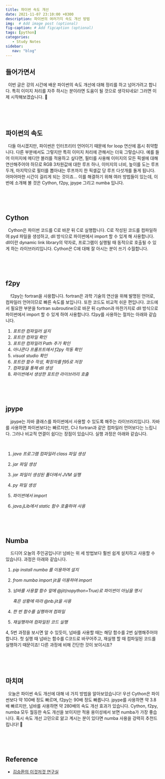 ```yaml
---
title: 파이썬 속도 개선
date: 2021-11-07 23:10:00 +0300
description: 파이썬의 여러가지 속도 개선 방법
img:  # Add image post (optional)
fig-caption: # Add figcaption (optional)
tags: [python]
categories:
   - Study Notes
sidebar:
   nav: "blog"
---
```


## **들어가면서** 

&#160;&#160;이번 글은 강의 시간에 배운 파이썬의 속도 개선에 대해 정리를 하고 넘어가려고 합니다. 특히 이미지 처리를 자주 하시는 분이라면 도움이 될 것으로 생각되네요! 그러면 이제 시작해보겠습니다. 🙂

​       

​              

## **파이썬의 속도**

&#160;&#160;다들 아시겠지만, 파이썬은 인터프리터 언어이기 때문에 for loop 연산에 몹시 취약합니다. 다른 부분에서도 그렇지만 특히 이미지 처리에 관해서는 더욱 그렇습니다. 예를 들어 이미지에 메디안 블러를 적용하고 싶다면, 필터를 사용해 이미지의 모든 픽셀에 대해 연산해주어야 하므로 RGB 3차원값에 대한 루프 하나, 이미지의 너비, 높이를 도는 루프 두개, 마지막으로 필터를 뽑아내는 루프까지 한 픽셀값 당 루프 다섯개를 돌게 됩니다. 어마어마한 시간이 걸리게 되는 것이죠... 이를 해결하기 위해 여러 방법들이 있는데, 이번에 소개해 볼 것은 Cython, f2py, jpype 그리고 numba 입니다.

​       

​              



## Cython

&#160;&#160;Cython은 파이썬 코드를 C로 바꾼 뒤 C로 실행합니다. C로 작성된 코드를 컴파일하여 pyd 파일을 생성하고, dll 방식으로 파이썬에서 import 할 수 있게 해 사용합니다. dll이란 dynamic link library의 약자로, 프로그램이 실행될 때 동적으로 호출될 수 있게 하는 라이브러리입니다. Cython은 C에 대해 잘 아시는 분이 쓰기 수월합니다. 

​       

​              

## f2py

&#160;&#160;&#160;&#160;f2py는 fortran을 사용합니다. fortran은 과학 기술의 연산을 위해 발명된 언어로, 컴파일러 언어이므로 빠른 속도를 보입니다. 또한 코드도 비교적 쉬운 편입니다.  코드에서 필요한 부분을 fortran subroutine으로 바꾼 뒤 cython과 마찬가지로 dll 방식으로 파이썬에서 import 할 수 있게 하여 사용합니다. f2py를 사용하는 절차는 아래와 같습니다.

1. _포트란 컴파일러 설치_
2. _포트란 컴파일 확인_
3. _포트란 컴파일러 Path 추가 확인_
4. _아나콘다 프롬프트에서 f2py 작동 확인_
5. _visual studio 확인_
6. _포트란 함수 작성, 확장자를 f95로 저장_
7. _컴파일을 통해 dll 생성_
8. _파이썬에서 생성한 포트란 라이브러리 호출_

​       

​              

## jpype

&#160; &#160; jpype는 자바 클래스를 파이썬에서 사용할 수 있도록 해주는 라이브러리입니다. 자바를 사용하면 파이썬보다는 빠르지만, C나 fortran과 같은 컴파일러 언어보다는 느립니다. 그러나 비교적 연결이 쉽다는 장점이 있습니다. 실행 과정은 아래와 같습니다.

​         

1. _java 프로그램 컴파일러 class 파일 생성_

2. _jar 파일 생성_

3. _jar 파일이 생성된 폴더에서 JVM 실행_

3. _py 파일 생성_

4. _파이썬에서 import_

5. _java.jLib에서 static 함수 호출하여 사용_

​       

​              

## Numba

&#160; &#160; 드디어 오늘의 주인공입니다! 넘바는 위 세 방법보다 훨씬 쉽게 설치하고 사용할 수 있습니다. 과정은 아래와 같습니다.

1. _pip install numba 를 이용하여 설치_

2. _from numba import jit을 이용하여 import_

3. _넘바를 사용할 함수 앞에 @jit(nopython=True)로 파이썬이 아님을 명시_

   _혹은 상황에 따라 @nb.jit을 사용_

4. _한 번 함수를 실행하여 컴파일_

5. _재실행하여 컴파일된 코드 실행_

4, 5번 과정을 보시면 알 수 있듯이, 넘바를 사용할 때는 해당 함수를 2번 실행해주어야 합니다. 첫 실행 때 넘바는 함수를 C코드로 바꾸어주고, 재실행 할 때 컴파일된 코드를 실행하기 때문이죠! 다른 과정에 비해 간단한 것이 보이시죠?

​       

​              

## 마치며

&#160;&#160;오늘은 파이썬 속도 개선에 대해 네 가지 방법을 알아보았습니다! 우선 Cython은 파이썬보다 약 100배 정도 빠르며, f2py는 90배 정도 빠릅니다. jpype를 사용하면 약 3.8배 빠르지만, 넘바를 사용하면 약 280배의 속도 개선 효과가 있습니다. Cython, f2py, numba 모두 월등한 속도 개선을 보이지만 적용 용이성에서 보면 numba가 가장 좋습니다. 혹시 속도 개선 고민으로 앓고 계시는 분이 있다면 numba 사용을 강력히 추천드립니다!  🙂

​       

​              

## Reference

* [김승환의 이것저것 연구실](https://m.blog.naver.com/swkim4610)        

​               

​         

​         

​         

 

